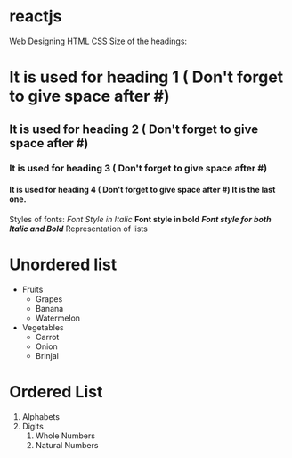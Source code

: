 # reactjs
Web Designing HTML CSS 
Size of the headings:
# It is used for heading 1 ( Don't forget to give space after #)
## It is used for heading 2 ( Don't forget to give space after #)
### It is used for heading 3 ( Don't forget to give space after #)
#### It is used for heading 4 ( Don't forget to give space after #) It is the last one.
Styles of fonts:
*Font Style in Italic* 
**Font style in bold**
***Font style for both Italic and Bold***
Representation of lists
# Unordered list
* Fruits
  * Grapes
  * Banana
  * Watermelon
* Vegetables
  * Carrot
  * Onion
  * Brinjal
# Ordered List
1. Alphabets
2. Digits
    1. Whole Numbers
    2. Natural Numbers
